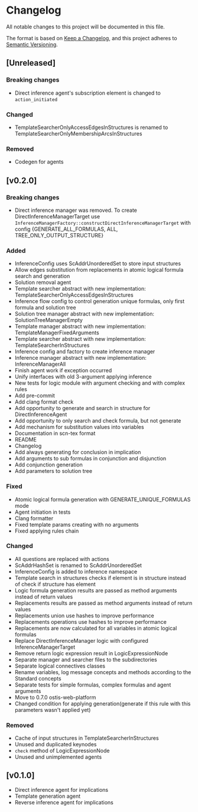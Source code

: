 # Changelog
All notable changes to this project will be documented in this file.

The format is based on [Keep a Changelog](https://keepachangelog.com/en/1.0.0/),
and this project adheres to [Semantic Versioning](https://semver.org/spec/v2.0.0.html).

## [Unreleased]

### Breaking changes
- Direct inference agent's subscription element is changed to `action_initiated`

### Changed
- TemplateSearcherOnlyAccessEdgesInStructures is renamed to TemplateSearcherOnlyMembershipArcsInStructures

### Removed
- Codegen for agents

## [v0.2.0]

### Breaking changes
- Direct inference manager was removed. To create DirectInferenceManagerTarget use `InferenceManagerFactory::constructDirectInferenceManagerTarget` with config {GENERATE_ALL_FORMULAS, ALL, TREE_ONLY_OUTPUT_STRUCTURE}

### Added
- InferenceConfig uses ScAddrUnorderedSet to store input structures
- Allow edges substitution from replacements in atomic logical formula search and generation
- Solution removal agent
- Template searcher abstract with new implementation: TemplateSearcherOnlyAccessEdgesInStructures
- Inference flow config to control generation unique formulas, only first formula and solution tree
- Solution tree manager abstract with new implementation: SolutionTreeManagerEmpty
- Template manager abstract with new implementation: TemplateManagerFixedArguments
- Template searcher abstract with new implementation: TemplateSearcherInStructures
- Inference config and factory to create inference manager
- Inference manager abstract with new implementation: InferenceManagerAll
- Finish agent work if exception occurred
- Unify interfaces with old 3-argument applying inference
- New tests for logic module with argument checking and with complex rules
- Add pre-commit
- Add clang format check
- Add opportunity to generate and search in structure for DirectInferenceAgent
- Add opportunity to only search and check formula, but not generate
- Add mechanism for substitution values into variables
- Documentation in scn-tex format
- README
- Changelog
- Add always generating for conclusion in implication
- Add arguments to sub formulas in conjunction and disjunction
- Add conjunction generation
- Add parameters to solution tree

### Fixed
- Atomic logical formula generation with GENERATE_UNIQUE_FORMULAS mode
- Agent initiation in tests
- Clang formatter
- Fixed template params creating with no arguments
- Fixed applying rules chain

### Changed
- All questions are replaced with actions
- ScAddrHashSet is renamed to ScAddrUnorderedSet
- InferenceConfig is added to inference namespace
- Template search in structures checks if element is in structure instead of check if structure has element
- Logic formula generation results are passed as method arguments instead of return values
- Replacements results are passed as method arguments instead of return values
- Replacements union use hashes to improve performance
- Replacements operations use hashes to improve performance
- Replacements are now calculated for all variables in atomic logical formulas
- Replace DirectInferenceManager logic with configured InferenceManagerTarget
- Remove return logic expression result in LogicExpressionNode
- Separate manager and searcher files to the subdirectories
- Separate logical connectives classes
- Rename variables, log message concepts and methods according to the Standard concepts
- Separate tests for simple formulas, complex formulas and agent arguments
- Move to 0.7.0 ostis-web-platform
- Changed condition for applying generation(generate if this rule with this parameters wasn't applied yet)

### Removed
- Cache of input structures in TemplateSearcherInStructures
- Unused and duplicated keynodes
- `check` method of LogicExpressionNode
- Unused and unimplemented agents

## [v0.1.0]

- Direct inference agent for implications
- Template generation agent
- Reverse inference agent for implications

